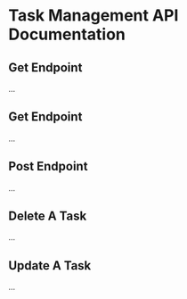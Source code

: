 # Task Management API Documentation

## Get Endpoint

...

## Get Endpoint

...

## Post Endpoint

...

## Delete A Task

...

## Update A Task

...
